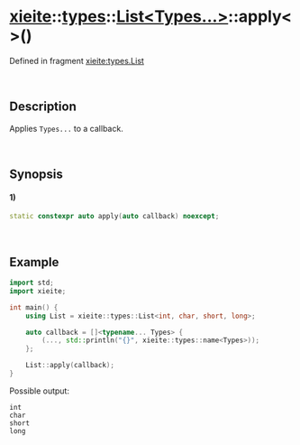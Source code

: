 # [xieite](../../../../../xieite.md)\:\:[types](../../../../../types.md)\:\:[List<Types...>](../../../list.md)\:\:apply\<\>\(\)
Defined in fragment [xieite:types.List](../../../../../../src/types/list.cpp)

&nbsp;

## Description
Applies `Types...` to a callback.

&nbsp;

## Synopsis
#### 1)
```cpp
static constexpr auto apply(auto callback) noexcept;
```

&nbsp;

## Example
```cpp
import std;
import xieite;

int main() {
    using List = xieite::types::List<int, char, short, long>;

    auto callback = []<typename... Types> {
        (..., std::println("{}", xieite::types::name<Types>));
    };

    List::apply(callback);
}
```
Possible output:
```
int
char
short
long
```
